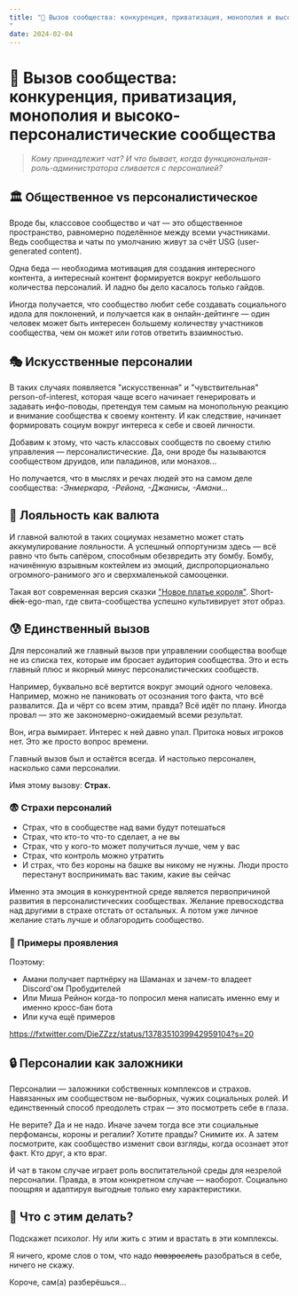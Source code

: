 ```yaml
---
title: "👑 Вызов сообщества: конкуренция, приватизация, монополия и высоко-персоналистические сообщества"
date: 2024-02-04
---
```


# 👑 Вызов сообщества: конкуренция, приватизация, монополия и высоко-персоналистические сообщества

> *Кому принадлежит чат? И что бывает, когда функциональная-роль-администратора сливается с персоналией?*

## 🏛️ Общественное vs персоналистическое

Вроде бы, классовое сообщество и чат — это общественное пространство, равномерно поделённое между всеми участниками. Ведь сообщества и чаты по умолчанию живут за счёт USG (user-generated content).

Одна беда — необходима мотивация для создания интересного контента, а интересный контент формируется вокруг небольшого количества персоналий. И ладно бы дело касалось только гайдов.

Иногда получается, что сообщество любит себе создавать социального идола для поклонений, и получается как в онлайн-дейтинге — один человек может быть интересен большему количеству участников сообщества, чем он может или готов ответить взаимностью.

## 🎭 Искусственные персоналии

В таких случаях появляется "искусственная" и "чувствительная" person-of-interest, которая чаще всего начинает генерировать и задавать инфо-поводы, претендуя тем самым на монопольную реакцию и внимание сообщества к своему контенту. И как следствие, начинает формировать социум вокруг интереса к себе и своей личности.

Добавим к этому, что часть классовых сообществ по своему стилю управления — персоналистические. Да, они вроде бы называются сообществом друидов, или паладинов, или монахов...

Но получается, что в мыслях и речах людей это на самом деле сообщества: *-Энмеркара, -Рейона, -Джанисы, -Амани...*

## 💎 Лояльность как валюта

И главной валютой в таких социумах незаметно может стать аккумулирование лояльности. А успешный оппортунизм здесь — всё равно что быть сапёром, способным обезвредить эту бомбу. Бомбу, начинённую взрывным коктейлем из эмоций, диспропорционально огромного-ранимого эго и сверхмаленькой самооценки.

Такая вот современная версия сказки ["Новое платье короля"](https://ru.wikipedia.org/wiki/Новое_платье_короля). Short-~~dick~~-ego-man, где свита-сообщества успешно культивирует этот образ.

## 😰 Единственный вызов

Для персоналий же главный вызов при управлении сообщества вообще не из списка тех, которые им бросает аудитория сообщества. Это и есть главный плюс и якорный минус персоналистических сообществ.

Например, буквально всё вертится вокруг эмоций одного человека. Например, можно не паниковать от осознания того факта, что всё развалится. Да и чёрт со всем этим, правда? Всё идёт по плану. Иногда провал — это же закономерно-ожидаемый всеми результат.

Вон, игра вымирает. Интерес к ней давно упал. Притока новых игроков нет. Это же просто вопрос времени.

Главный вызов был и остаётся всегда. И настолько персонален, насколько сами персоналии.

Имя этому вызову: **Страх.**

### 😨 Страхи персоналий

- Страх, что в сообществе над вами будут потешаться
- Страх, что кто-то что-то сделает, а не вы
- Страх, что у кого-то может получиться лучше, чем у вас
- Страх, что контроль можно утратить
- И страх, что без короны на башке вы никому не нужны. Люди просто перестанут воспринимать вас таким, какие вы сейчас

Именно эта эмоция в конкурентной среде является первопричиной развития в персоналистических сообществах. Желание превосходства над другими в страхе отстать от остальных. А потом уже личное желание стать лучше и облагородить сообщество.

### 🎯 Примеры проявления

Поэтому:
- Амани получает партнёрку на Шаманах и зачем-то владеет Discord'ом Пробудителей
- Или Миша Рейнон когда-то попросил меня написать именно ему и именно кросс-бан бота
- Или куча ещё примеров

https://fxtwitter.com/DieZZzz/status/1378351039942959104?s=20

## 🔒 Персоналии как заложники

Персоналии — заложники собственных комплексов и страхов. Навязанных им сообществом не-выборных, чужих социальных ролей. И единственный способ преодолеть страх — это посмотреть себе в глаза.

Не верите? Да и не надо. Иначе зачем тогда все эти социальные перфомансы, короны и регалии? Хотите правды? Снимите их. А затем посмотрите, как сообщество изменит свои взгляды, когда осознает этот факт. Кто друг, а кто враг.

И чат в таком случае играет роль воспитательной среды для незрелой персоналии. Правда, в этом конкретном случае — наоборот. Социально поощряя и адаптируя выгодные только ему характеристики.

## 💭 Что с этим делать?

Подскажет психолог. Ну или жить с этим и врастать в эти комплексы.

Я ничего, кроме слов о том, что надо ~~повзрослеть~~ разобраться в себе, ничего не скажу.

Короче, сам(а) разберёшься...
